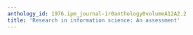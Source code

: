 ```yaml
---
anthology_id: 1976.ipm_journal-ir0anthology0volumeA12A2.2
title: 'Research in information science: An assessment'
---
```

